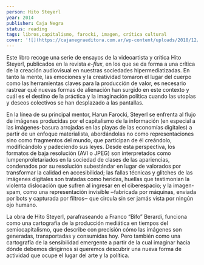 ```yaml
---
person: Hito Steyerl
year: 2014
publisher: Caja Negra
status: reading
tags: libros,capitalismo, farocki, imagen, crítica cultural
cover: '![](https://cajanegraeditora.com.ar/wp-content/uploads/2018/12/tapa_HITO_alta.jpg)'
---
```


Este libro recoge una serie de ensayos de la videoartista y crítica Hito Steyerl, publicados en la revista _e-flux_, en los que se da forma a una crítica de la creación audiovisual en nuestras sociedades hipermediatizadas. En tanto la mente, las emociones y la creatividad tomaron el lugar del cuerpo como las herramientas claves para la producción de valor, es necesario rastrear qué nuevas formas de alienación han surgido en este contexto y cuál es el destino de la práctica y la imaginación política cuando las utopías y deseos colectivos se han desplazado a las pantallas.

En la línea de su principal mentor, Harun Farocki, Steyerl se enfrenta al flujo de imágenes producidas por el capitalismo de la información (en especial a las imágenes-basura arrojadas en las playas de las economías digitales) a partir de un enfoque materialista, abordándolas no como representaciones sino como fragmentos del mundo, que participan de él creándolo, modificándolo y padeciendo sus leyes. Desde esta perspectiva, los formatos de baja resolución (AVI o JPEG) son interpretados como lumpenproletariados en la sociedad de clases de las apariencias, condenados por su resolución subestándar en lugar de valorados por transformar la calidad en accesibilidad; las fallas técnicas y glitches de las imágenes digitales son tratadas como heridas, huellas que testimonian la violenta dislocación que sufren al ingresar en el ciberespacio; y la imagen-spam, como una representación invisible ‒fabricada por máquinas, enviada por bots y capturada por filtros‒ que circula sin ser jamás vista por ningún ojo humano.

La obra de Hito Steyerl, parafraseando a Franco “Bifo” Berardi, funciona como una cartografía de la producción mediática en tiempos del semiocapitalismo, que describe con precisión cómo las imágenes son generadas, transportadas y consumidas hoy. Pero también como una cartografía de la sensibilidad emergente a partir de la cual imaginar hacia dónde debemos dirigirnos si queremos descubrir una nueva forma de actividad que ocupe el lugar del arte y la política.

